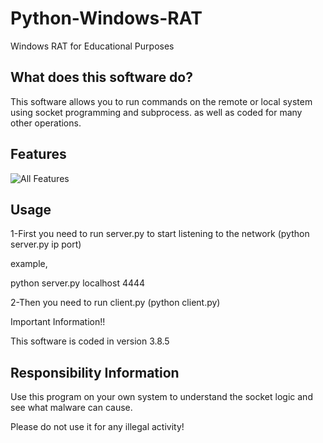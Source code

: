 # Python-Windows-RAT
Windows RAT for Educational Purposes

## What does this software do?
This software allows you to run commands on the remote or local system using socket programming and subprocess.
as well as coded for many other operations.

## Features
![All Features](https://i.ibb.co/6ny4TH1/git.png)

## Usage
1-First you need to run server.py to start listening to the network (python server.py ip port)
  
  example,
    
   python server.py localhost 4444
    
2-Then you need to run client.py (python client.py)

Important Information!! 

   This software is coded in version 3.8.5

## Responsibility Information
Use this program on your own system to understand the socket logic and see what malware can cause.

Please do not use it for any illegal activity!

